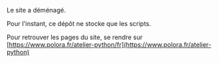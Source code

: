 Le site a déménagé.

Pour l'instant, ce dépôt ne stocke que les scripts.

Pour retrouver les pages du site, se rendre sur [https://www.polora.fr/atelier-python/fr](https://www.polora.fr/atelier-python)
